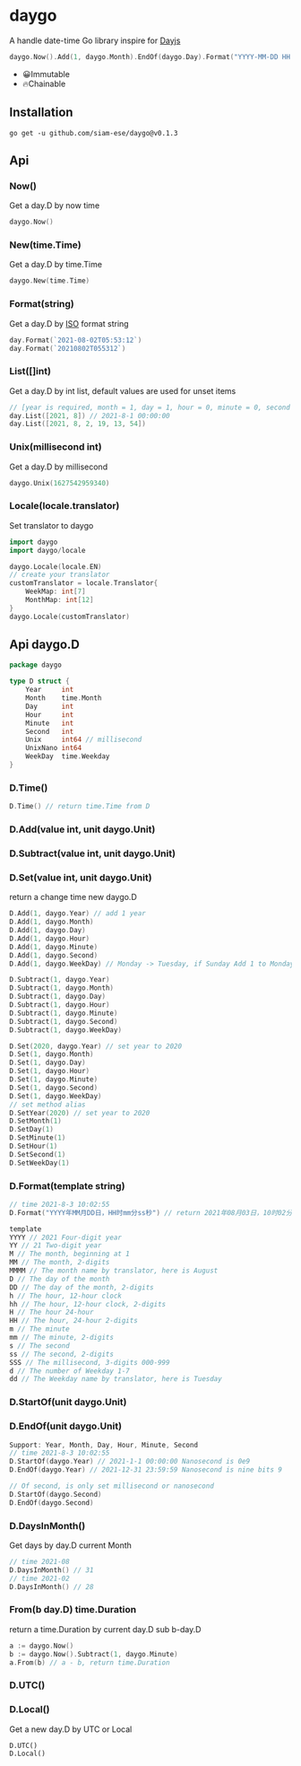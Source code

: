 # daygo

A handle date-time Go library inspire for [Dayjs](https://github.com/iamkun/dayjs/)

```go
daygo.Now().Add(1, daygo.Month).EndOf(daygo.Day).Format("YYYY-MM-DD HH:mm:ss")
```

- 😀Immutable
- 🔥Chainable

## Installation

```console
go get -u github.com/siam-ese/daygo@v0.1.3
```

## Api

### Now()

Get a day.D by now time

```go
daygo.Now()
```

### New(time.Time)

Get a day.D by time.Time

```go
daygo.New(time.Time)
```

### Format(string)

Get a day.D by [ISO](https://zh.wikipedia.org/zh-tw/ISO_8601) format string

```go
day.Format(`2021-08-02T05:53:12`)
day.Format(`20210802T055312`)
```

### List([]int)

Get a day.D by int list, default values are used for unset items

```go
// [year is required, month = 1, day = 1, hour = 0, minute = 0, second = 0]
day.List([2021, 8]) // 2021-8-1 00:00:00
day.List([2021, 8, 2, 19, 13, 54])
```

### Unix(millisecond int)

Get a day.D by millisecond

```go
daygo.Unix(1627542959340)
```

### Locale(locale.translator)

Set translator to daygo

```go
import daygo
import daygo/locale

daygo.Locale(locale.EN)
// create your translator
customTranslator = locale.Translator{
    WeekMap: int[7]
    MonthMap: int[12]
}
daygo.Locale(customTranslator)
```

## Api daygo.D

```go
package daygo

type D struct {
    Year     int
	Month    time.Month
	Day      int
	Hour     int
	Minute   int
	Second   int
	Unix     int64 // millisecond
	UnixNano int64
	WeekDay  time.Weekday
}
```

### D.Time()

```go
D.Time() // return time.Time from D
```

### D.Add(value int, unit daygo.Unit)

### D.Subtract(value int, unit daygo.Unit)

### D.Set(value int, unit daygo.Unit)

return a change time new daygo.D

```go
D.Add(1, daygo.Year) // add 1 year
D.Add(1, daygo.Month)
D.Add(1, daygo.Day)
D.Add(1, daygo.Hour)
D.Add(1, daygo.Minute)
D.Add(1, daygo.Second)
D.Add(1, daygo.WeekDay) // Monday -> Tuesday, if Sunday Add 1 to Monday

D.Subtract(1, daygo.Year)
D.Subtract(1, daygo.Month)
D.Subtract(1, daygo.Day)
D.Subtract(1, daygo.Hour)
D.Subtract(1, daygo.Minute)
D.Subtract(1, daygo.Second)
D.Subtract(1, daygo.WeekDay)

D.Set(2020, daygo.Year) // set year to 2020
D.Set(1, daygo.Month)
D.Set(1, daygo.Day)
D.Set(1, daygo.Hour)
D.Set(1, daygo.Minute)
D.Set(1, daygo.Second)
D.Set(1, daygo.WeekDay)
// set method alias
D.SetYear(2020) // set year to 2020
D.SetMonth(1)
D.SetDay(1)
D.SetMinute(1)
D.SetHour(1)
D.SetSecond(1)
D.SetWeekDay(1)
```

### D.Format(template string)

```go
// time 2021-8-3 10:02:55
D.Format("YYYY年MM月DD日，HH时mm分ss秒") // return 2021年08月03日，10时02分55秒

template
YYYY // 2021 Four-digit year
YY // 21 Two-digit year
M // The month, beginning at 1
MM // The month, 2-digits
MMMM // The month name by translator, here is August
D // The day of the month
DD // The day of the month, 2-digits
h // The hour, 12-hour clock
hh // The hour, 12-hour clock, 2-digits
H // The hour 24-hour
HH // The hour, 24-hour 2-digits
m // The minute
mm // The minute, 2-digits
s // The second
ss // The second, 2-digits
SSS // The millisecond, 3-digits 000-999
d // The number of Weekday 1-7
dd // The Weekday name by translator, here is Tuesday

```

### D.StartOf(unit daygo.Unit)

### D.EndOf(unit daygo.Unit)

```go
Support: Year, Month, Day, Hour, Minute, Second
// time 2021-8-3 10:02:55
D.StartOf(daygo.Year) // 2021-1-1 00:00:00 Nanosecond is 0e9
D.EndOf(daygo.Year) // 2021-12-31 23:59:59 Nanosecond is nine bits 9

// Of second, is only set millisecond or nanosecond
D.StartOf(daygo.Second)
D.EndOf(daygo.Second)
```

### D.DaysInMonth()

Get days by day.D current Month

```go
// time 2021-08
D.DaysInMonth() // 31
// time 2021-02
D.DaysInMonth() // 28

```

### From(b day.D) time.Duration

return a time.Duration by current day.D sub b-day.D

```go
a := daygo.Now()
b := daygo.Now().Subtract(1, daygo.Minute)
a.From(b) // a - b, return time.Duration
```

### D.UTC()

### D.Local()

Get a new day.D by UTC or Local

```
D.UTC()
D.Local()
```
